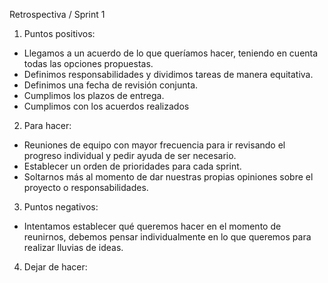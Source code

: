 Retrospectiva / Sprint 1
1. Puntos positivos:
- Llegamos a un acuerdo de lo que queríamos hacer, teniendo en cuenta todas las opciones propuestas.
- Definimos responsabilidades y dividimos tareas de manera equitativa.
- Definimos una fecha de revisión conjunta.
- Cumplimos los plazos de entrega.
- Cumplimos con los acuerdos realizados

2. Para hacer:
- Reuniones de equipo con mayor frecuencia para ir revisando el progreso individual y pedir ayuda de ser necesario.
- Establecer un orden de prioridades para cada sprint.
- Soltarnos más al momento de dar nuestras propias opiniones sobre el proyecto o responsabilidades.

3. Puntos negativos:
- Intentamos establecer qué queremos hacer en el momento de reunirnos, debemos pensar individualmente en lo que queremos para realizar lluvias de ideas.

4. Dejar de hacer:

